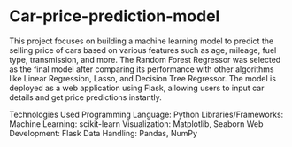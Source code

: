 # Car-price-prediction-model
This project focuses on building a machine learning model to predict the selling price of cars based on various features such as age, mileage, fuel type, transmission, and more. The Random Forest Regressor was selected as the final model after comparing its performance with other algorithms like Linear Regression, Lasso, and Decision Tree Regressor. The model is deployed as a web application using Flask, allowing users to input car details and get price predictions instantly.

Technologies Used
Programming Language: Python
Libraries/Frameworks:
Machine Learning: scikit-learn
Visualization: Matplotlib, Seaborn
Web Development: Flask
Data Handling: Pandas, NumPy
